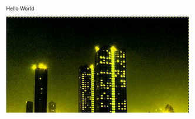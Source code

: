 Hello World

![Screenshot](https://github.com/PowerShellYoungTeam/PowerShellYoungTeam.github.io/blob/main/assets/images/BgmeanCity2.jpg)
